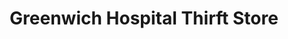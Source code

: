 ---
title: "Greenwich Hospital Thirft Store"
url: /greenwich/greenwich-hospital-thirft-store/
shop: charity
---